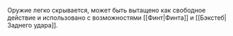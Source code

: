 Оружие легко скрывается, может быть вытащено как свободное действие и использовано с возможностями [[Финт|Финта]] и [[Бэкстеб|Заднего удара]]. 